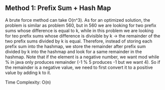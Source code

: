 ## Method 1: Prefix Sum + Hash Map

A brute force method can take O(n^3). As for an optimized solution, the problem is similar as problem 560, but in 560 we are looking for two prefix sums whose difference is equal to k, while in this problem we are looking for teo prefix sums whose difference is divisible by k -> the remainder of the two prefix sums divided by k is equal. Therefore, instead of storing each prefix sum into the hashmap, we store the remainder after prefix sum divided by k into the hashmap and look for a same remainder in the hashmap. Note that if the element is a negative number, we want mod while % in java only produces remainder (-1 % 5 produces -1 but we want 4). So if the remainder is a negative value, we need to first convert it to a positive value by adding k to it.

Time Complexity: O(n)
